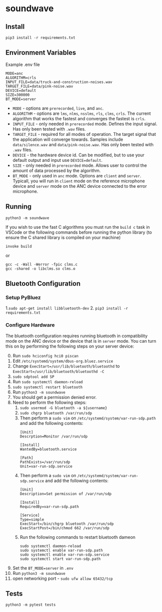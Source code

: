 # soundwave

## Install

```
pip3 install -r requirements.txt
```

## Environment Variables
Example .env file

```
MODE=anc
ALGORITHM=crls
INPUT_FILE=data/truck-and-construction-noises.wav
TARGET_FILE=data/pink-noise.wav
DEVICE=default
SIZE=300000
BT_MODE=server
```

* `MODE` - options are `prerecorded`, `live`, and `anc`.
* `ALGORITHM` - options are `lms`, `nlms`, `nsslms`, `rls`, `clms`, `crls`. The current algorithm that works the fastest and converges the fastest is `crls`.
* `INPUT_FILE` - only needed in `prerecorded` mode. Defines the input signal. Has only been tested with `.wav` files.
* `TARGET_FILE` - required for all modes of operation. The target signal that the application will converge towards. Samples include `data/silence.wav` and `data/pink-noise.wav`. Has only been tested with `.wav` files.
* `DEVICE` - the hardware device id. Can be modified, but to use your default output and input use `DEVICE=default`.
* `SIZE` - only needed in `prerecorded` mode. Allows user to control the amount of data processed by the algorithm.
* `BT_MODE` - only used in `anc` mode. Options are `client` and `server`. Typicall, you will run in `client` mode on the reference microphone device and `server` mode on the ANC device connected to the error microphone.

## Running

```
python3 -m soundwave
```

If you wish to use the fast C algorithms you must run the `build c` task in VSCode or the following commands before running the python library (to ensure the C shared library is compiled on your machine)

```
invoke build
```

or

```
gcc -c -Wall -Werror -fpic clms.c
gcc -shared -o libclms.so clms.o
```

## Bluetooth Configuration

### Setup PyBluez
1.`sudo apt-get install libbluetooth-dev`
2. `pip3 install -r requirements.txt`

### Configure Hardware
The bluetooth configuration requires running bluetooth in compatibility mode on the ANC device or the device that is in `server` mode. You can turn this on by performing the following steps on your server device:

0. Run `sudo hciconfig hci0 piscan`
1. Edit `/etc/systemd/system/dbus-org.bluez.service`
2. Change `ExecStart=/usr/lib/bluetooth/bluetoothd` to `ExecStart=/usr/lib/bluetooth/bluetoothd -C`
3. `sudo sdptool add SP`
4. Run `sudo systemctl daemon-reload`
5. `sudo systemctl restart bluetooth`
6. Run `python3 -m soundwave`
7. You should get a permission denied error.
8. Need to perform the following steps:
    1. `sudo usermod -G bluetooth -a ${username}`
    2. `sudo chgrp bluetooth /var/run/sdp`
    3. Then perform a `sudo vim` on `/etc/systemd/system/var-run-sdp.path` and add the following contents:
        ```
        [Unit]
        Descrption=Monitor /var/run/sdp

        [Install]
        WantedBy=bluetooth.service

        [Path]
        PathExists=/var/run/sdp
        Unit=var-run-sdp.service
        ```
    4. Then perform a `sudo vim` on `/etc/systemd/system/var-run-sdp.service` and add the following contents:
        ```
        [Unit]
        Description=Set permission of /var/run/sdp

        [Install]
        RequiredBy=var-run-sdp.path

        [Service]
        Type=simple
        ExecStart=/bin/chgrp bluetooth /var/run/sdp
        ExecStartPost=/bin/chmod 662 /var/run/sdp
        ```
    5. Run the following commands to restart bluetooth dameon
        ```
        sudo systemctl daemon-reload
        sudo systemctl enable var-run-sdp.path
        sudo systemctl enable var-run-sdp.service
        sudo systemctl start var-run-sdp.path
        ```
9. Set the `BT_MODE=server` in `.env`
10. Run `python3 -m soundwave`
11. open networking port - `sudo ufw allow 65432/tcp`

## Tests

```
python3 -m pytest tests
```
